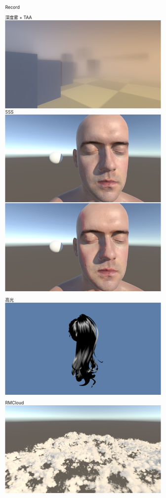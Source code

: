 Record

深度雾 + TAA
![img.png](Files%2Fimg.png)
SSS
![img_1.png](Files%2Fimg_1.png)
![img_2.png](Files%2Fimg_2.png)

高光
![Alt text](Files%2Fimage-1.png)

RMCloud
![img_3.png](Files%2Fimg_3.png)
